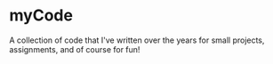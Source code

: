 # myCode
A collection of code that I've written over the years for small projects, assignments, and of course for fun!
